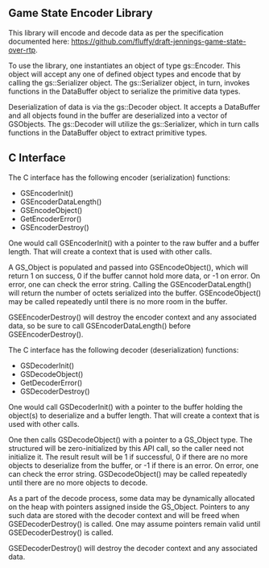 Game State Encoder Library
--------------------------

This library will encode and decode data as per the specification
documented here: https://github.com/fluffy/draft-jennings-game-state-over-rtp.

To use the library, one instantiates an object of type gs::Encoder.
This object will accept any one of defined object types and encode that
by calling the gs::Serializer object.  The gs::Serializer object, in turn,
invokes functions in the DataBuffer object to serialize the primitive
data types.

Deserialization of data is via the gs::Decoder object.  It accepts a DataBuffer
and all objects found in the buffer are deserialized into a vector of
GSObjects.  The gs::Decoder will utilize the gs::Serializer, which in turn
calls functions in the DataBuffer object to extract primitive types.

C Interface
-----------

The C interface has the following encoder (serialization) functions:

  * GSEncoderInit()
  * GSEncoderDataLength()
  * GSEncodeObject()
  * GetEncoderError()
  * GSEncoderDestroy()

One would call GSEncoderInit() with a pointer to the raw buffer and a buffer
length.  That will create a context that is used with other calls.

A GS_Object is populated and passed into GSEncodeObject(), which will return 1
on success, 0 if the buffer cannot hold more data, or -1 on error.  On error,
one can check the error string.  Calling the GSEncoderDataLength() will return
the number of octets serialized into the buffer.  GSEncodeObject() may be
called repeatedly until there is no more room in the buffer.

GSEEncoderDestroy() will destroy the encoder context and any associated data,
so be sure to call GSEncoderDataLength() before GSEEncoderDestroy().

The C interface has the following decoder (deserialization) functions:

  * GSDecoderInit()
  * GSDecodeObject()
  * GetDecoderError()
  * GSDecoderDestroy()

One would call GSDecoderInit() with a pointer to the buffer holding the
object(s) to deserialize and a buffer length.  That will create a context that
is used with other calls.

One then calls GSDecodeObject() with a pointer to a GS_Object type.  The
structured will be zero-initialized by this API call, so the caller need not
initialize it.  The result result will be 1 if successful, 0 if there are no
more objects to deserialize from the buffer, or -1 if there is an error.
On error, one can check the error string.  GSDecodeObject() may be called
repeatedly until there are no more objects to decode.

As a part of the decode process, some data may be dynamically allocated on the
heap with pointers assigned inside the GS_Object.  Pointers to any such data
are stored with the decoder context and will be freed when GSEDecoderDestroy()
is called.  One may assume pointers remain valid until GSEDecoderDestroy() is
called.

GSEDecoderDestroy() will destroy the decoder context and any associated data.
